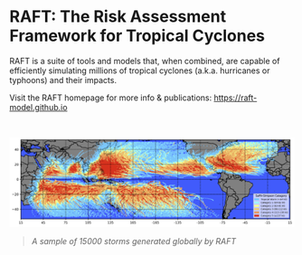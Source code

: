 # RAFT: The Risk Assessment Framework for Tropical Cyclones

RAFT is a suite of tools and models that, when combined, are capable of efficiently simulating millions of tropical cyclones (a.k.a. hurricanes or typhoons) and their impacts.

Visit the RAFT homepage for more info & publications: https://raft-model.github.io

<br>

![Sample of global RAFT storms](/imgs/RAFT_15000_track_sample.png)

> _A sample of 15000 storms generated globally by RAFT_

